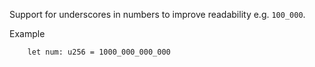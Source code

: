 Support for underscores in numbers to improve readability e.g. `100_000`.

Example 

```
    let num: u256 = 1000_000_000_000
```
